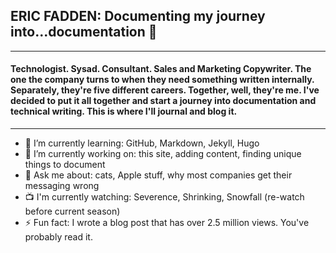 ## ERIC FADDEN: Documenting my journey into...documentation 👋
___
#### Technologist. Sysad. Consultant. Sales and Marketing Copywriter. The one the company turns to when they need something written internally. Separately, they're five different careers. Together, well, they're me. I've decided to put it all together and start a journey into documentation and technical writing. This is where I'll journal and blog it.
___

- 🌱 I’m currently learning: GitHub, Markdown, Jekyll, Hugo
- 🔭 I’m currently working on: this site, adding content, finding unique things to document 
- 💬 Ask me about: cats, Apple stuff, why most companies get their messaging wrong
- :tv: I'm currently watching: Severence, Shrinking, Snowfall (re-watch before current season)
- ⚡ Fun fact: I wrote a blog post that has over 2.5 million views. You've probably read it.

